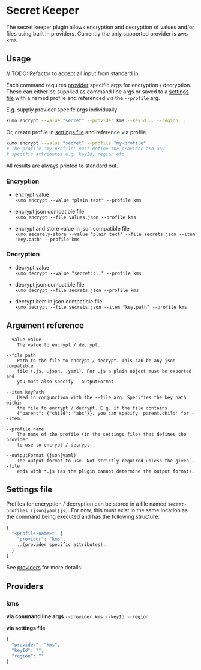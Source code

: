 
# Secret Keeper

The secret keeper plugin allows encryption and decryption of values and/or files using
built in providers. Currently the only supported provider is aws kms.

## Usage

// TODO: Refactor to accept all input from standard in.

Each command requires [provider](#providers) specific args for encryption / decryption. These can 
either be supplied as command line args or saved to a [settings file](#settings-file)
with a named profile and referenced via the `--profile` arg. 

E.g. supply provider specifc args individually
```sh
kumo encrypt --value "secret" --provider kms --keyId .. --region ..
```

Or, create profile in [settings file](#settings-file) and reference via profile
```sh 
kumo encrypt --value "secret" --profile "my-profile" 
# The profile 'my-profile' must define the provider and any 
# specific attributes e.g. keyId, region etc  
```

All results are always printed to standard out.

### Encryption

* encrypt value  
  `kumo encrypt --value "plain text" --profile kms`
  

* encrypt json compatible file  
  `kumo encrypt --file values.json --profile kms`

* encrypt and store value in json compatible file  
  `kumo securely-store --value "plain text" --file secrets.json --item "key.path" --profile kms`


### Decryption

* decrypt value  
  `kumo decrypt --value "secret::.." --profile kms`

* decrypt json compatible file  
  `kumo decrypt --file secrets.json --profile kms`

* decrypt item in json compatible file  
  `kumo decrypt --file secrets.json --item "key.path" --profile kms`

## Argument reference 

```
--value value
    The value to encrypt / decrypt.

--file path
    Path to the file to encrypt / decrypt. This can be any json compatible 
    file (.js, .json, .yaml). For .js a plain object must be exported and 
    you must also specify --outputFormat.

--item keyPath
    Used in conjunction with the --file arg. Specifies the key path within 
    the file to encrypt / decrypt. E.g. if the file contains 
    {"parent": {"child": "abc"}}, you can specify 'parent.child' for --item.

--profile name
    The name of the profile (in the settings file) that defines the provider 
    to use to encrypt / decrypt.

--outputFormat (json|yaml)
    The output format to use. Not strictly required unless the given --file 
    ends with *.js (as the plugin cannot determine the output format).  

```

## Settings file

Profiles for encryption / decryption can be stored in a file named 
`secret-profiles.(json|yaml|js)`. For now, this must exist in the same 
location as the command being executed and has the following structure:

```js
{
  "<profile-name>": {
    "provider": "kms",
    ..(provider specific attributes)..
  } 
}
```

See [providers](#providers) for more details:

## Providers

### kms

**via command line args** `--provider kms --keyId --region`

**via settings file**

```js
{
  "provider": "kms", 
  "keyId": "", 
  "region": ""
}
```
